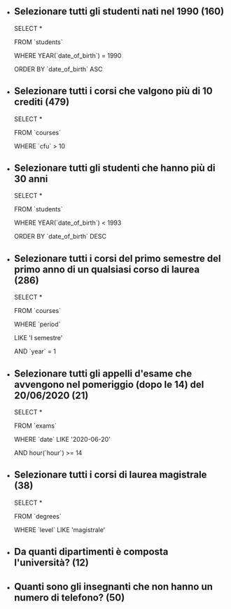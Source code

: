 - ## Selezionare tutti gli studenti nati nel 1990 (160)

  SELECT \*

  FROM \`students`

  WHERE YEAR(\`date_of_birth`) = 1990

  ORDER BY \`date_of_birth` ASC

- ## Selezionare tutti i corsi che valgono più di 10 crediti (479)

  SELECT \*

  FROM \`courses`

  WHERE \`cfu` > 10

- ## Selezionare tutti gli studenti che hanno più di 30 anni

  SELECT \*

  FROM \`students`

  WHERE YEAR(\`date_of_birth`) < 1993

  ORDER BY \`date_of_birth` DESC

- ## Selezionare tutti i corsi del primo semestre del primo anno di un qualsiasi corso di laurea (286)

  SELECT \*

  FROM \`courses`

  WHERE \`period`

  LIKE 'I semestre'

  AND \`year` = 1

- ## Selezionare tutti gli appelli d'esame che avvengono nel pomeriggio (dopo le 14) del 20/06/2020 (21)

  SELECT \*

  FROM \`exams`

  WHERE \`date` LIKE '2020-06-20'

  AND hour(\`hour`) >= 14

- ## Selezionare tutti i corsi di laurea magistrale (38)

  SELECT \*

  FROM \`degrees`

  WHERE \`level` LIKE 'magistrale'

- ## Da quanti dipartimenti è composta l'università? (12)

- ## Quanti sono gli insegnanti che non hanno un numero di telefono? (50)
